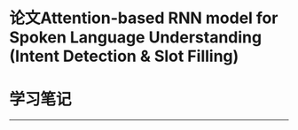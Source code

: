 # 论文Attention-based RNN model for Spoken Language Understanding (Intent Detection & Slot Filling) 
# 学习笔记
---

